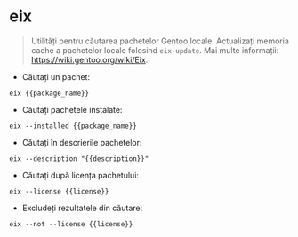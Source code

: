 # eix

> Utilități pentru căutarea pachetelor Gentoo locale.
> Actualizați memoria cache a pachetelor locale folosind `eix-update`.
> Mai multe informații: <https://wiki.gentoo.org/wiki/Eix>.

- Căutați un pachet:

`eix {{package_name}}`

- Căutați pachetele instalate:

`eix --installed {{package_name}}`

- Căutați în descrierile pachetelor:

`eix --description "{{description}}"`

- Căutați după licența pachetului:

`eix --license {{license}}`

- Excludeți rezultatele din căutare:

`eix --not --license {{license}}`
